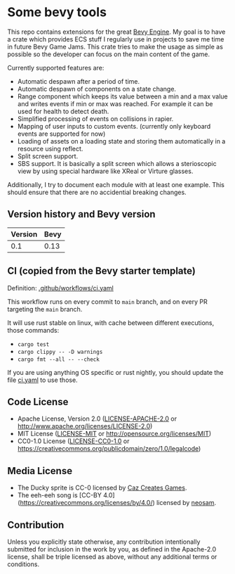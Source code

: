 # Some bevy tools

This repo contains extensions for the great [Bevy Engine](https://bevyengine.org/). My goal is to have a crate which
provides ECS stuff I regularly use in projects to save me time in future Bevy Game Jams.  This crate tries to
make the usage as simple as possible so the developer can focus on the main content of the game.

Currently supported features are:

* Automatic despawn after a period of time.
* Automatic despawn of components on a state change.
* Range component which keeps its value between a min and a max value and writes events
  if min or max was reached.  For example it can be used for health to detect death.
* Simplified processing of events on collisions in rapier.
* Mapping of user inputs to custom events. (currently only keyboard events are supported for now)
* Loading of assets on a loading state and storing them automatically in a resource using reflect.
* Split screen support.
* SBS support. It is basically a split screen which allows a sterioscopic view by using special
  hardware like XReal or Virture glasses.

Additionally, I try to document each module with at least one example. This should ensure that
there are no accidential breaking changes.

## Version history and Bevy version
| Version | Bevy |
| ------- | ---- |
| 0.1     | 0.13 |

## CI (copied from the Bevy starter template)

Definition: [.github/workflows/ci.yaml](./.github/workflows/ci.yaml)

This workflow runs on every commit to `main` branch, and on every PR targeting the `main` branch.

It will use rust stable on linux, with cache between different executions, those commands:

* `cargo test`
* `cargo clippy -- -D warnings`
* `cargo fmt --all -- --check`

If you are using anything OS specific or rust nightly, you should update the file [ci.yaml](./.github/workflows/ci.yaml) to use those.

## Code License

* Apache License, Version 2.0
   ([LICENSE-APACHE-2.0](LICENSE-Apache-2.0) or <http://www.apache.org/licenses/LICENSE-2.0>)
* MIT License
   ([LICENSE-MIT](LICENSE-MIT) or <http://opensource.org/licenses/MIT>)
* CC0-1.0 License
   ([LICENSE-CC0-1.0](LICENSE-CC0-1.0) or <https://creativecommons.org/publicdomain/zero/1.0/legalcode>)

## Media License
* The Ducky sprite is CC-0 licensed by [Caz Creates Games](https://caz-creates-games.itch.io/ducky-2).
* The eeh-eeh song is [CC-BY 4.0] (https://creativecommons.org/licenses/by/4.0/) licensed by [neosam](https://github.com/neosam).

## Contribution

Unless you explicitly state otherwise, any contribution intentionally submitted
for inclusion in the work by you, as defined in the Apache-2.0 license, shall be
triple licensed as above, without any additional terms or conditions.
